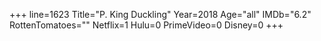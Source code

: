 +++
line=1623
Title="P. King Duckling"
Year=2018
Age="all"
IMDb="6.2"
RottenTomatoes=""
Netflix=1
Hulu=0
PrimeVideo=0
Disney=0
+++

